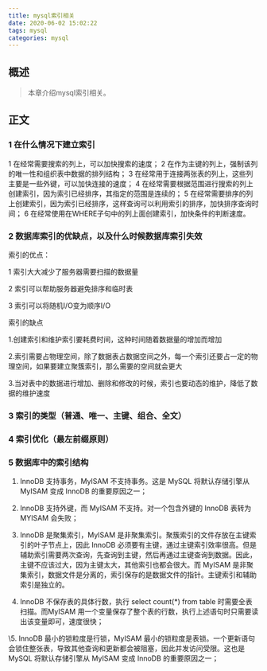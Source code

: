 ```yaml
---
title: mysql索引相关
date: 2020-06-02 15:02:22
tags: mysql
categories: mysql
---
```


## 概述

> 本章介绍mysql索引相关。

<!--more-->

## 正文

### 1 在什么情况下建立索引

1 在经常需要搜索的列上，可以加快搜索的速度；
2 在作为主键的列上，强制该列的唯一性和组织表中数据的排列结构；
3 在经常用于连接两张表的列上，这些列主要是一些外键，可以加快连接的速度；
4 在经常需要根据范围进行搜索的列上创建索引，因为索引已经排序，其指定的范围是连续的；
5 在经常需要排序的列上创建索引，因为索引已经排序，这样查询可以利用索引的排序，加快排序查询时间；
6  在经常使用在WHERE子句中的列上面创建索引，加快条件的判断速度。

### 2 数据库索引的优缺点，以及什么时候数据库索引失效

索引的优点：

1 索引大大减少了服务器需要扫描的数据量

2 索引可以帮助服务器避免排序和临时表

3 索引可以将随机I/O变为顺序I/O

索引的缺点

1.创建索引和维护索引要耗费时间，这种时间随着数据量的增加而增加

2.索引需要占物理空间，除了数据表占数据空间之外，每一个索引还要占一定的物理空间，如果要建立聚簇索引，那么需要的空间就会更大

3.当对表中的数据进行增加、删除和修改的时候，索引也要动态的维护，降低了数据的维护速度

### 3 索引的类型（普通、唯一、主键、组合、全文）

### 4 索引优化（最左前缀原则）

### 5 数据库中的索引结构





1. InnoDB 支持事务，MyISAM 不支持事务。这是 MySQL 将默认存储引擎从 MyISAM 变成 InnoDB 的重要原因之一；

2. InnoDB 支持外键，而 MyISAM 不支持。对一个包含外键的 InnoDB 表转为 MYISAM 会失败；  

3. InnoDB 是聚集索引，MyISAM 是非聚集索引。聚簇索引的文件存放在主键索引的叶子节点上，因此 InnoDB 必须要有主键，通过主键索引效率很高。但是辅助索引需要两次查询，先查询到主键，然后再通过主键查询到数据。因此，主键不应该过大，因为主键太大，其他索引也都会很大。而 MyISAM 是非聚集索引，数据文件是分离的，索引保存的是数据文件的指针。主键索引和辅助索引是独立的。 

4. InnoDB 不保存表的具体行数，执行 select count(*) from table 时需要全表扫描。而MyISAM 用一个变量保存了整个表的行数，执行上述语句时只需要读出该变量即可，速度很快；    

\5. InnoDB 最小的锁粒度是行锁，MyISAM 最小的锁粒度是表锁。一个更新语句会锁住整张表，导致其他查询和更新都会被阻塞，因此并发访问受限。这也是 MySQL 将默认存储引擎从 MyISAM 变成 InnoDB 的重要原因之一；